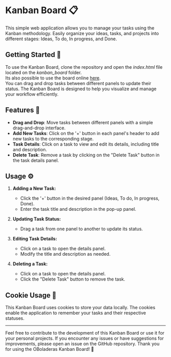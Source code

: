 # Kanban Board 📋
This simple web application allows you to manage your tasks using the Kanban methodology. Easily organize your ideas, tasks, and projects into different stages: Ideas, To do, In progress, and Done.

## Getting Started 🔭
To use the Kanban Board, clone the repository and open the *index.html* file located on the *kanban_board* folder. <br>
Its also possible to use the board online <a href="https://oboladeras.github.io/WebApps/kanban_board/index.html">here</a>. <br>
You can drag and drop tasks between different panels to update their status. The Kanban Board is designed to help you visualize and manage your workflow efficiently.

## Features 🔬
- **Drag and Drop**: Move tasks between different panels with a simple drag-and-drop interface.
- **Add New Tasks**: Click on the '+' button in each panel's header to add new tasks to the corresponding stage.
- **Task Details**: Click on a task to view and edit its details, including title and description.
- **Delete Task**: Remove a task by clicking on the "Delete Task" button in the task details panel.

## Usage ⚙️
1. **Adding a New Task:**
   - Click the '+' button in the desired panel (Ideas, To do, In progress, Done).
   - Enter the task title and description in the pop-up panel.

2. **Updating Task Status:**
   - Drag a task from one panel to another to update its status.

3. **Editing Task Details:**
   - Click on a task to open the details panel.
   - Modify the title and description as needed.

4. **Deleting a Task:**
   - Click on a task to open the details panel.
   - Click the "Delete Task" button to remove the task.

## Cookie Usage 🍪
This Kanban Board uses cookies to store your data locally. The cookies enable the application to remember your tasks and their respective statuses.

---

Feel free to contribute to the development of this Kanban Board or use it for your personal projects. If you encounter any issues or have suggestions for improvements, please open an issue on the GitHub repository. Thank you for using the OBoladeras Kanban Board! 🚀
